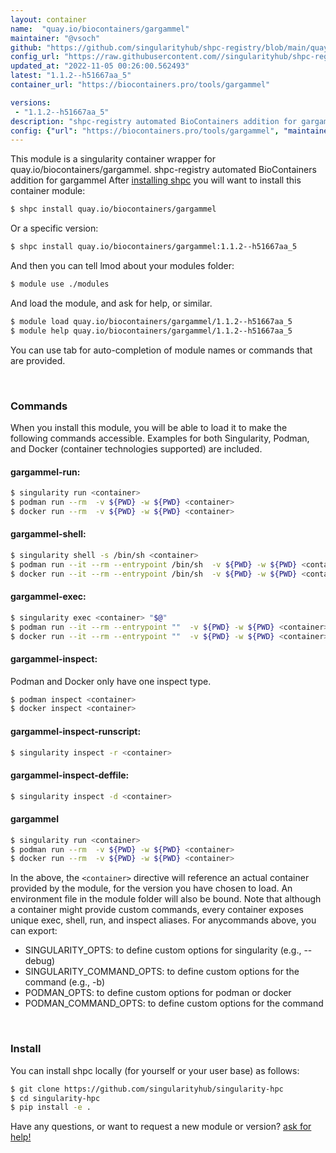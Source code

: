 ```yaml
---
layout: container
name:  "quay.io/biocontainers/gargammel"
maintainer: "@vsoch"
github: "https://github.com/singularityhub/shpc-registry/blob/main/quay.io/biocontainers/gargammel/container.yaml"
config_url: "https://raw.githubusercontent.com//singularityhub/shpc-registry/main/quay.io/biocontainers/gargammel/container.yaml"
updated_at: "2022-11-05 00:26:00.562493"
latest: "1.1.2--h51667aa_5"
container_url: "https://biocontainers.pro/tools/gargammel"

versions:
 - "1.1.2--h51667aa_5"
description: "shpc-registry automated BioContainers addition for gargammel"
config: {"url": "https://biocontainers.pro/tools/gargammel", "maintainer": "@vsoch", "description": "shpc-registry automated BioContainers addition for gargammel", "latest": {"1.1.2--h51667aa_5": "sha256:0a3eb34310f40eaa95849036a5d38dfd1f3369db1ef5f637e28cc1a049f2bc0f"}, "tags": {"1.1.2--h51667aa_5": "sha256:0a3eb34310f40eaa95849036a5d38dfd1f3369db1ef5f637e28cc1a049f2bc0f"}, "docker": "quay.io/biocontainers/gargammel"}
---
```


This module is a singularity container wrapper for quay.io/biocontainers/gargammel.
shpc-registry automated BioContainers addition for gargammel
After [installing shpc](#install) you will want to install this container module:


```bash
$ shpc install quay.io/biocontainers/gargammel
```

Or a specific version:

```bash
$ shpc install quay.io/biocontainers/gargammel:1.1.2--h51667aa_5
```

And then you can tell lmod about your modules folder:

```bash
$ module use ./modules
```

And load the module, and ask for help, or similar.

```bash
$ module load quay.io/biocontainers/gargammel/1.1.2--h51667aa_5
$ module help quay.io/biocontainers/gargammel/1.1.2--h51667aa_5
```

You can use tab for auto-completion of module names or commands that are provided.

<br>

### Commands

When you install this module, you will be able to load it to make the following commands accessible.
Examples for both Singularity, Podman, and Docker (container technologies supported) are included.

#### gargammel-run:

```bash
$ singularity run <container>
$ podman run --rm  -v ${PWD} -w ${PWD} <container>
$ docker run --rm  -v ${PWD} -w ${PWD} <container>
```

#### gargammel-shell:

```bash
$ singularity shell -s /bin/sh <container>
$ podman run --it --rm --entrypoint /bin/sh  -v ${PWD} -w ${PWD} <container>
$ docker run --it --rm --entrypoint /bin/sh  -v ${PWD} -w ${PWD} <container>
```

#### gargammel-exec:

```bash
$ singularity exec <container> "$@"
$ podman run --it --rm --entrypoint ""  -v ${PWD} -w ${PWD} <container> "$@"
$ docker run --it --rm --entrypoint ""  -v ${PWD} -w ${PWD} <container> "$@"
```

#### gargammel-inspect:

Podman and Docker only have one inspect type.

```bash
$ podman inspect <container>
$ docker inspect <container>
```

#### gargammel-inspect-runscript:

```bash
$ singularity inspect -r <container>
```

#### gargammel-inspect-deffile:

```bash
$ singularity inspect -d <container>
```



#### gargammel

```bash
$ singularity run <container>
$ podman run --rm  -v ${PWD} -w ${PWD} <container>
$ docker run --rm  -v ${PWD} -w ${PWD} <container>
```


In the above, the `<container>` directive will reference an actual container provided
by the module, for the version you have chosen to load. An environment file in the
module folder will also be bound. Note that although a container
might provide custom commands, every container exposes unique exec, shell, run, and
inspect aliases. For anycommands above, you can export:

 - SINGULARITY_OPTS: to define custom options for singularity (e.g., --debug)
 - SINGULARITY_COMMAND_OPTS: to define custom options for the command (e.g., -b)
 - PODMAN_OPTS: to define custom options for podman or docker
 - PODMAN_COMMAND_OPTS: to define custom options for the command

<br>

### Install

You can install shpc locally (for yourself or your user base) as follows:

```bash
$ git clone https://github.com/singularityhub/singularity-hpc
$ cd singularity-hpc
$ pip install -e .
```

Have any questions, or want to request a new module or version? [ask for help!](https://github.com/singularityhub/singularity-hpc/issues)